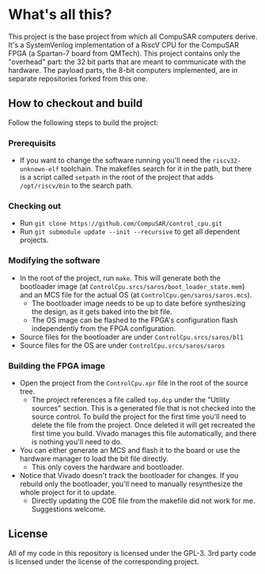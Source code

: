 # What's all this?

This project is the base project from which all CompuSAR computers derive. It's a SystemVerilog implementation of a RiscV CPU for the CompuSAR FPGA (a Spartan-7 board from QMTech). This project contains only the "overhead" part: the 32 bit parts that are meant to communicate with the hardware. The payload parts, the 8-bit computers implemented, are in separate repositories forked from this one.

## How to checkout and build
Follow the following steps to build the project:

### Prerequisits
* If you want to change the software running you'll need the `riscv32-unknown-elf` toolchain. The makefiles search for it in the path, but there is a script called `setpath` in the root of the project that adds `/opt/riscv/bin` to the search path.

### Checking out
* Run `git clone https://github.com/CompuSAR/control_cpu.git`
* Run `git submodule update --init --recursive` to get all dependent projects.

### Modifying the software
* In the root of the project, run `make`. This will generate both the bootloader image (at `ControlCpu.srcs/saros/boot_loader_state.mem`) and an MCS file for the actual OS (at `ControlCpu.gen/saros/saros.mcs`).
  * The bootloader image needs to be up to date before synthesizing the design, as it gets baked into the bit file.
  * The OS image can be flashed to the FPGA's configuration flash independently from the FPGA configuration.
* Source files for the bootloader are under `ControlCpu.srcs/saros/bl1`
* Source files for the OS are under `ControlCpu.srcs/saros/saros`

### Building the FPGA image
* Open the project from the `ControlCpu.xpr` file in the root of the source tree.
  * The project references a file called `top.dcp` under the "Utility sources" section. This is a generated file that is not checked into the source control. To build the project for the first time you'll need to delete the file from the project. Once deleted it will get recreated the first time you build. Vivado manages this file automatically, and there is nothing you'll need to do.
* You can either generate an MCS and flash it to the board or use the hardware manager to load the bit file directly.
  * This only covers the hardware and bootloader.
* Notice that Vivado doesn't track the bootloader for changes. If you rebuild only the bootloader, you'll need to manually resynthesize the whole project for it to update.
  * Directly updating the COE file from the makefile did not work for me. Suggestions welcome.

## License
All of my code in this repository is licensed under the GPL-3. 3rd party code is licensed under the license of the corresponding project.
